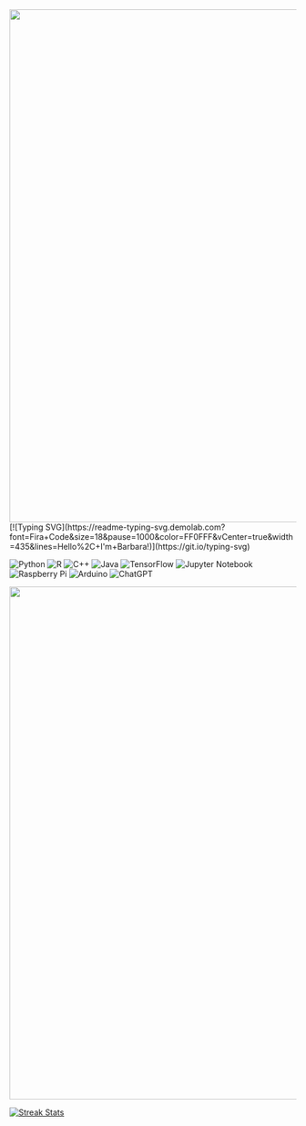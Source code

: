 <img src="https://capsule-render.vercel.app/api?type=waving&color=ff00ff&height=60&section=footer&width=200" width="900">
[![Typing SVG](https://readme-typing-svg.demolab.com?font=Fira+Code&size=18&pause=1000&color=FF0FFF&vCenter=true&width=435&lines=Hello%2C+I'm+Barbara!)](https://git.io/typing-svg)

![Python](https://img.shields.io/badge/python-3670A0?style=for-the-badge&logo=python&logoColor=ffdd54)
![R](https://img.shields.io/badge/r-%23276DC3.svg?style=for-the-badge&logo=r&logoColor=white)
![C++](https://img.shields.io/badge/c++-%2300599C.svg?style=for-the-badge&logo=c%2B%2B&logoColor=white)
![Java](https://img.shields.io/badge/java-%23ED8B00.svg?style=for-the-badge&logo=openjdk&logoColor=white)
![TensorFlow](https://img.shields.io/badge/TensorFlow-%23FF6F00.svg?style=for-the-badge&logo=TensorFlow&logoColor=white)
![Jupyter Notebook](https://img.shields.io/badge/jupyter-%23FA0F00.svg?style=for-the-badge&logo=jupyter&logoColor=white)
![Raspberry Pi](https://img.shields.io/badge/-RaspberryPi-C51A4A?style=for-the-badge&logo=Raspberry-Pi)
![Arduino](https://img.shields.io/badge/-Arduino-00979D?style=for-the-badge&logo=Arduino&logoColor=white)
![ChatGPT](https://img.shields.io/badge/chatGPT-74aa9c?style=for-the-badge&logo=openai&logoColor=white)

<img src="https://i.pinimg.com/originals/3f/9a/76/3f9a76e8f304e41d93a8bf6daefc5163.gif" width="900">
<!-- <img src="https://i.pinimg.com/originals/c8/7f/fb/c87ffbfdaade272b84e5a5f515c93436.gif" width="1000"> -->

[![Streak Stats](https://github-readme-streak-stats.herokuapp.com?user=basmath&theme=dark&border_radius=1&date_format=%5BY%20%5DM%20j&background=000000&ring=FF00FF&fire=00EBE5&stroke=FF00FF&currStreakLabel=00EBE5&currStreakNum=00EBE5&border=FF00FF&sideLabels=FF00FF&dates=EBEBEB&sideNums=FF00FF)](https://git.io/streak-stats)

<!-- ![Top Languages](https://github-readme-stats.vercel.app/api/top-langs/?username=Naereen&bg_color=000000&title_color=f0f&text_color=f0f) -->
